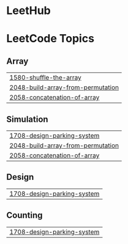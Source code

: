 # LeetHub 
<!---LeetCode Topics Start-->
# LeetCode Topics
## Array
|  |
| ------- |
| [1580-shuffle-the-array](https://github.com/stefanbinoj/LeetHub/tree/master/1580-shuffle-the-array) |
| [2048-build-array-from-permutation](https://github.com/stefanbinoj/LeetHub/tree/master/2048-build-array-from-permutation) |
| [2058-concatenation-of-array](https://github.com/stefanbinoj/LeetHub/tree/master/2058-concatenation-of-array) |
## Simulation
|  |
| ------- |
| [1708-design-parking-system](https://github.com/stefanbinoj/LeetHub/tree/master/1708-design-parking-system) |
| [2048-build-array-from-permutation](https://github.com/stefanbinoj/LeetHub/tree/master/2048-build-array-from-permutation) |
| [2058-concatenation-of-array](https://github.com/stefanbinoj/LeetHub/tree/master/2058-concatenation-of-array) |
## Design
|  |
| ------- |
| [1708-design-parking-system](https://github.com/stefanbinoj/LeetHub/tree/master/1708-design-parking-system) |
## Counting
|  |
| ------- |
| [1708-design-parking-system](https://github.com/stefanbinoj/LeetHub/tree/master/1708-design-parking-system) |
<!---LeetCode Topics End-->

